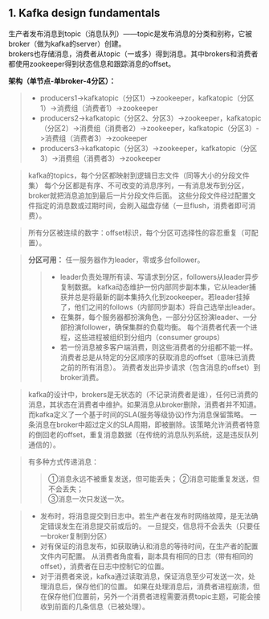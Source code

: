## 1. Kafka design fundamentals
生产者发布消息到topic（消息队列）——topic是发布消息的分类和别称，它被broker（做为kafka的server）创建。  
brokers也存储消息，消费者从topic（一或多）得到消息。其中brokers和消费者都使用zookeeper得到状态信息和跟踪消息的offset。

**架构（单节点-单broker-4分区）：**
>- producers1->kafkatopic（分区1）->zookeeper，kafkatopic（分区1）->消费组（消费者1）->zookeeper
>- producers2->kafkatopic（分区2、分区3）->zookeeper，kafkatopic（分区2）->消费组（消费者2）->zookeeper，kafkatopic（分区3）->消费组（消费者3）->zookeeper
>- producers3->kafkatopic（分区3）->zookeeper，kafkatopic（分区3）->消费组（消费者3）->zookeeper

>kafka的topics，每个分区都映射到逻辑日志文件（同等大小的分段文件集）
每个分区都是有序、不可改变的消息序列，一有消息发布到分区，broker就把消息追加到最后一片分段文件后面。
这些分段文件经过配置文件指定的消息数或过期时间，会刷入磁盘存储（一旦flush，消费者即可消费）。

>所有分区被连续的数字：offset标识，每个分区可选择性的容忍重复（可配置）。

>**分区可用：** 任一服务器作为leader，零或多台follower。
>>- leader负责处理所有读、写请求到分区，followers从leader异步复制数据。
kafka动态维护一份内部同步副本集，它从leader捕获并总是将最新的副本集持久化到zookeeper。若leader挂掉了，他们之间的follows（内部同步副本）将自己选举出leader。
>>- 在集群，每个服务器都扮演角色，一部分分区扮演leader、一分部扮演follower，确保集群的负载均衡。
每个消费者代表一个进程，这些进程被组织到分组内（consumer groups）
>>- 若一份消息被多客户端消费，则这些消费者的分组都不能一样。消费者总是从特定的分区顺序的获取消息的offset（意味已消费之前的所有消息）。
消费者发出异步请求（包含消息的offset）到broker消费。


>kafka的设计中，brokers是无状态的（不记录消费者是谁），任何已消费的消息，其状态在消费者中维护。如果消息从broker删除，消费者并不知道。而kafka定义了一个基于时间的SLA(服务等级协议)作为消息保留策略。
一条消息在broker中超过定义的SLA周期，即被删除。该策略允许消费者特意的倒回老的offset，重复消息数据（在传统的消息队列系统，这是违反队列通信的）。

>有多种方式传递消息： 
>> ①消息永远不被重复发送，但可能丢失；  ②消息可能重复发送，但不会丢失；    
③消息一次只发送一次。  

>- 发布时，将消息提交到日志中。若生产者在发布时网络故障，是无法确定错误发生在消息提交前或后的。
一旦提交，信息将不会丢失（只要任一broker复制到分区）
>- 对有保证的消息发布，如获取确认和消息的等待时间，在生产者的配置文件内可配置。
从消费者角度看，副本具有相同的日志（带有相同的offset），消费者在日志中控制它的位置。
>- 对于消费者来说，kafka通过读取消息，保证消息至少可发送一次，处理消息后，保存他们的位置。
如果在处理消息后，消费者进程崩溃，但在保存他们位置前，另外一个消费者进程需要消费topic主题，可能会接收到前面的几条信息（已被处理）。